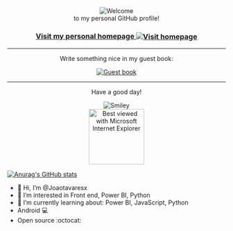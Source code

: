 <div align="center">
<img src="https://github.com/fnky/fnky/raw/fnky/img/welcome-fire.gif" alt="Welcome" align="center">
</div>
<div align="center">
to my personal GitHub profile!
</div>
<h3 align="center">
<a href="https://cbp.io">Visit my personal homepage
<img src="https://github.com/fnky/fnky/raw/fnky/img/website.gif" alt="Visit homepage" align="center">
</a>
</h3>
<hr>
<div align="center">
<p>Write something nice in my guest book:</p>
<a href="https://github.com/Joaotavaresx/joaotavaresx/issues"><img src="https://github.com/fnky/fnky/raw/fnky/img/guestbook.gif" alt="Guest book" align="center"></a>
</div>
<hr>
<div align="center">
<p>Have a good day!</p>
<div>
<img src="https://github.com/fnky/fnky/raw/fnky/img/smile.gif" alt="Smiley" align="center">
</div>
</div>



<div align="center">
<img src="https://github.com/fnky/fnky/raw/fnky/img/ie.jpg" alt="Best viewed with Microsoft Internet Explorer" align="center" width="128">
</div>
 
  [![Anurag's GitHub stats](https://github-readme-stats.vercel.app/api?username=joaotavaresx)](https://github.com/joaotavaresx/github-readme-stats)
- 👋 Hi, I’m @Joaotavaresx 
- 👀 I’m interested in Front end, Power BI, Python
- 🌱 I’m currently learning about: Power BI, JavaScript, Python
- Android 💻
- Open source :octocat:
<!---
Joaotavaresx/Joaotavaresx is a ✨ special ✨ repository because its `README.md` (this file) appears on your GitHub profile.
You can click the Preview link to take a look at your changes.
--->
